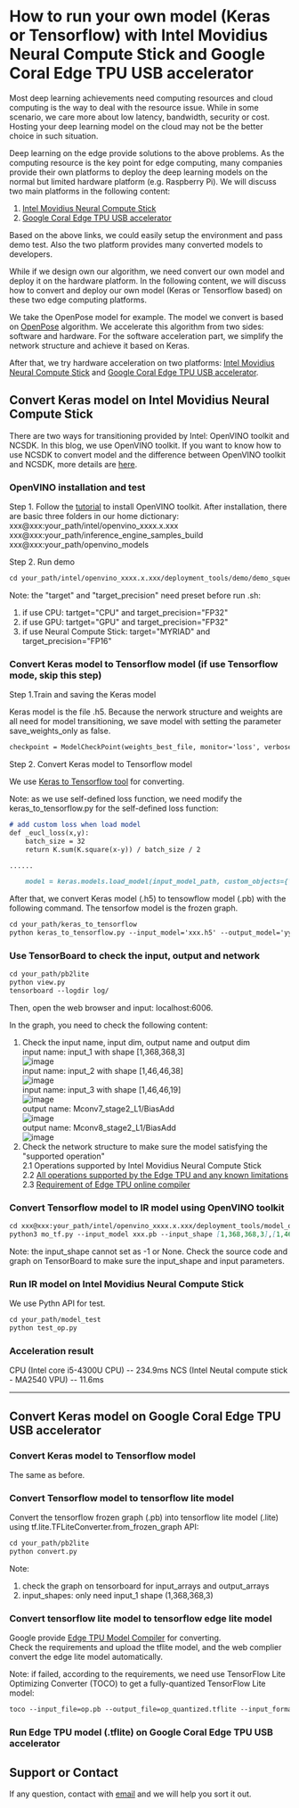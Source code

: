 # How to run your own model (Keras or Tensorflow) with Intel Movidius Neural Compute Stick and Google Coral Edge TPU USB accelerator

Most deep learning achievements need computing resources and cloud computing is the way to deal with the resource issue. While in some scenario, we care more about low latency, bandwidth, security or cost. Hosting your deep learning model on the cloud may not be the better choice in such situation.

Deep learning on the edge provide solutions to the above problems. As the computing resource is the key point for edge computing, many companies provide their own platforms to deploy the deep learning models on the normal but limited hardware platform (e.g. Raspberry Pi). We will discuss two main platforms in the following content:

1. [Intel Movidius Neural Compute Stick](https://software.intel.com/en-us/neural-compute-stick) 
2. [Google Coral Edge TPU USB accelerator](https://coral.withgoogle.com)

Based on the above links, we could easily setup the environment and pass demo test. Also the two platform provides many converted models to developers. 

While if we design own our algorithm, we need convert our own model and deploy it on the hardware platform. In the following content, we will discuss how to convert and deploy our own model (Keras or Tensorflow based) on these two edge computing platforms. 

We take the OpenPose model for example. The model we convert is based on [OpenPose](https://github.com/CMU-Perceptual-Computing-Lab/openpose) algorithm. We accelerate this algorithm from two sides: software and hardware. For the software acceleration part, we simplify the network structure and achieve it based on Keras. 

After that, we try hardware acceleration on two platforms: [Intel Movidius Neural Compute Stick](https://software.intel.com/en-us/neural-compute-stick) and [Google Coral Edge TPU USB accelerator](https://coral.withgoogle.com).

## Convert Keras model on Intel Movidius Neural Compute Stick 

There are two ways for transitioning provided by Intel: OpenVINO toolkit and NCSDK. In this blog, we use OpenVINO toolkit. If you want to know how to use NCSDK to convert model and the difference between OpenVINO toolkit and NCSDK, more details are [here](https://software.intel.com/en-us/articles/transitioning-from-intel-movidius-neural-compute-sdk-to-openvino-toolkit).

### OpenVINO installation and test

Step 1. Follow the [tutorial](https://software.intel.com/en-us/articles/get-started-with-neural-compute-stick) to install OpenVINO toolkit. 
After installation, there are basic three folders in our home dictionary:  
xxx@xxx:your_path/intel/openvino_xxxx.x.xxx  
xxx@xxx:your_path/inference_engine_samples_build  
xxx@xxx:your_path/openvino_models

Step 2. Run demo

```markdown
cd your_path/intel/openvino_xxxx.x.xxx/deployment_tools/demo/demo_squeezenet_download_convert_run.sh
```

Note: 
the "target" and "target_precision" need preset before run .sh:
1. if use CPU: tartget="CPU" and target_precision="FP32"
2. if use GPU: tartget="GPU" and target_precision="FP32"
3. if use Neural Compute Stick: target="MYRIAD" and target_precision="FP16"

### Convert Keras model to Tensorflow model (if use Tensorflow mode, skip this step)

Step 1.Train and saving the Keras model

Keras model is the file .h5. Because the nerwork structure and weights are all need for model transitioning, we save model with setting the parameter save_weights_only as false.

```markdown
checkpoint = ModelCheckPoint(weights_best_file, monitor='loss', verbose=0, save_best_only=False, save_weights_only=False, mode='min', period=1)
```

Step 2. Convert Keras model to Tensorflow model

We use [Keras to Tensorflow tool](https://github.com/amir-abdi/keras_to_tensorflow) for converting.

Note: as we use self-defined loss function, we need modify the keras_to_tensorflow.py for the self-defined loss function:

```markdown
# add custom loss when load model
def _eucl_loss(x,y):
    batch_size = 32
    return K.sum(K.square(x-y)) / batch_size / 2

......

    model = keras.models.load_model(input_model_path, custom_objects={'_eucl_loss':_eucl_loss})
```

After that, we convert Keras model (.h5) to tensowflow model (.pb) with the following command. The tensorfow model is the frozen graph.

```markdown
cd your_path/keras_to_tensorflow
python keras_to_tensorflow.py --input_model='xxx.h5' --output_model='yyy.pb'
```

### Use TensorBoard to check the input, output and network

```markdown
cd your_path/pb2lite
python view.py
tensorboard --logdir log/
```
Then, open the web browser and input: localhost:6006. 

In the graph, you need to check the following content:
1. Check the input name, input dim, output name and output dim  
input name: input_1 with shape [1,368,368,3]  
 ![image](http://ww2.sinaimg.cn/large/006tNc79ly1g3zf7di4bej30tu0jl75d.jpg)  
input name: input_2 with shape [1,46,46,38]  
 ![image](http://ww2.sinaimg.cn/large/006tNc79ly1g3zf7qwsgwj30ty0jktak.jpg)   
input name: input_3 with shape [1,46,46,19]  
 ![image](http://ww4.sinaimg.cn/large/006tNc79ly1g3zf7qfoxbj30tv0jstak.jpg)  
 output name: Mconv7_stage2_L1/BiasAdd  
 ![image](http://ww4.sinaimg.cn/large/006tNc79ly1g3zf7ql3gvj30ty0jpq53.jpg)  
 output name: Mconv8_stage2_L1/BiasAdd  
 ![image](http://ww2.sinaimg.cn/large/006tNc79ly1g3zf7qt2y5j30tw0jmabs.jpg)  
2. Check the network structure to make sure the model satisfying the "supported operation"  
2.1 Operations supported by Intel Movidius Neural Compute Stick  
2.2 [All operations supported by the Edge TPU and any known limitations](https://coral.withgoogle.com/docs/edgetpu/models-intro/)  
2.3 [Requirement of Edge TPU online compiler](https://coral.withgoogle.com/web-compiler/)

### Convert Tensorflow model to IR model using OpenVINO toolkit

```markdown
cd xxx@xxx:your_path/intel/openvino_xxxx.x.xxx/deployment_tools/model_optimizer
python3 mo_tf.py --input_model xxx.pb --input_shape [1,368,368,3],[1,46,46,38],[1,46,46,19] --input input_1,input_2,input_3 --data_type FP16 --output Mconv7_stage2_L1/BiasAdd,Mconv8_stage2_L1/BiasAdd --output_dir /tmp/
```

Note: the input_shape cannot set as -1 or None. Check the source code and graph on TensorBoard to make sure the input_shape and input parameters. 

### Run IR model on Intel Movidius Neural Compute Stick 

We use Pythn API for test. 

```markdown
cd your_path/model_test
python test_op.py
```

### Acceleration result
CPU (Intel core i5-4300U CPU) -- 234.9ms
NCS (Intel Neutal compute stick - MA2540 VPU) -- 11.6ms


****

## Convert Keras model on Google Coral Edge TPU USB accelerator

### Convert Keras model to Tensorflow model

The same as before.

### Convert Tensorflow model to tensorflow lite model

Convert the tensorflow frozen graph (.pb) into tensorflow lite model (.lite) using tf.lite.TFLiteConverter.from_frozen_graph API:

```markdown
cd your_path/pb2lite
python convert.py
```

Note: 
1. check the graph on tensorboard for input_arrays and output_arrays
2. input_shapes: only need input_1 shape (1,368,368,3)

### Convert tensorflow lite model to tensorflow edge lite model

Google provide [Edge TPU Model Compiler](https://coral.withgoogle.com/web-compiler) for converting.  
Check the requirements and upload the tflite model, and the web complier convert the edge lite model automatically.

Note: if failed, according to the requirements, we need use TensorFlow Lite Optimizing Converter (TOCO) to get a fully-quantized TensorFlow Lite model:

```markdown
toco --input_file=op.pb --output_file=op_quantized.tflite --input_format=TENSORFLOW_GRAPHDEF --output_format=TFLITE --inference_type=QUANTIZED_UINT8 --input_shape="1,368, 368,3" --input_array=input_1 --output_array="Mconv7_stage2_L1/BiasAdd","Mconv8_stage2_L1/BiasAdd" --std_value=128 --mean_value=128 --default_ranges_min=0 --default_ranges_max=6
```

### Run Edge TPU model (.tflite) on Google Coral Edge TPU USB accelerator


## Support or Contact

If any question, contact with [email](nicolekliao@163.com) and we will help you sort it out.
